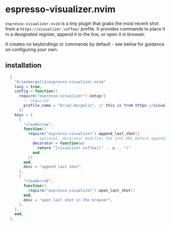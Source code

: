 # espresso-visualizer.nvim

`espresso-visualizer.nvim` is a tiny plugin that grabs the most recent shot from a `https://visualizer.coffee/` profile. It provides commands to place it in a designated register, append it to the line, or open it in browser.

It creates no keybindings or commands by default - see below for guidance on configuring your own.

## installation

```lua
  {
    "brianmargolis/espresso-visualizer.nvim"
    lazy = true,
    config = function()
      require("espresso-visualizer").setup({
        -- required
        profile_name = "brian-margolis", // this is from https://visualizer.coffee/people/brian-margolis
      })
    keys = {
      {
        "<leader>oe",
        function()
          require("espresso-visualizer").append_last_shot({
            -- optional, decorator modifies the shot URL before appending it
            decorator = function(u)
              return "[visualizer.coffee](" .. u .. ")"
            end
          })
        end,
        desc = "append last shot",
      },
      {
        "<leader>oE",
        function()
          require("espresso-visualizer").open_last_shot()
        end,
        desc = "open last shot in the browser",
      },
    },
    end,
  },
```

